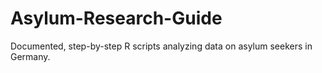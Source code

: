 # Asylum-Research-Guide
Documented, step-by-step R scripts analyzing data on asylum seekers in Germany.
